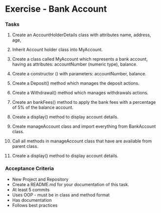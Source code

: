 # Exercise - Bank Account



### Tasks
1. Create an AccountHolderDetails class with attributes name, address, age, 
2. Inherit Account holder class into MyAccount.
3. Create a class called MyAccount which represents a bank account, having as attributes: accountNumber (numeric type), balance.
4. Create a constructor () with parameters: accountNumber, balance.
5. Create a Deposit() method which manages the deposit actions.
6. Create a Withdrawal() method  which manages withdrawals actions.
7. Create an bankFees() method to apply the bank fees with a percentage of 5% of the balance account.
8. Create a display() method to display account details.

9. Create manageAccount class and import everything from BankAccount class.
10. Call all methods in manageAccount class that have are available from parent class.

11. Create a display() method to display account details.

### Acceptance Criteria
* New Project and Repository
* Create a README.md for your documentation of this task.
* At least 5 commits 
* Uses OOP - must be in class and method format
* Has documentation
* Follows best practices

